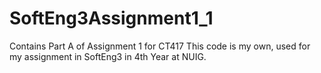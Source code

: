 # SoftEng3Assignment1_1
Contains Part A of Assignment 1 for CT417
This code is  my own, used for my assignment in SoftEng3 in 4th Year at NUIG.


